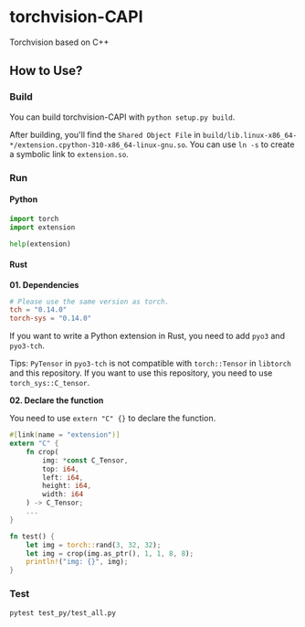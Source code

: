 # torchvision-CAPI

Torchvision based on C++

## How to Use?

### Build

You can build torchvision-CAPI with `python setup.py build`.

After building, you'll find the `Shared Object File` in `build/lib.linux-x86_64-*/extension.cpython-310-x86_64-linux-gnu.so`. You can use `ln -s` to create a symbolic link to `extension.so`.

### Run

#### Python

```Python
import torch
import extension

help(extension)
```

#### Rust

**01. Dependencies**

```toml
# Please use the same version as torch.
tch = "0.14.0"
torch-sys = "0.14.0"
```

If you want to write a Python extension in Rust, you need to add `pyo3` and `pyo3-tch`.

Tips: `PyTensor` in `pyo3-tch` is not compatible with `torch::Tensor` in `libtorch` and this repository. If you want to use this repository, you need to use `torch_sys::C_tensor`.

**02. Declare the function**

You need to use `extern "C" {}` to declare the function.

```rust
#[link(name = "extension")]
extern "C" {
    fn crop(
        img: *const C_Tensor,
        top: i64,
        left: i64,
        height: i64,
        width: i64
    ) -> C_Tensor;
    ...
}

fn test() {
    let img = torch::rand(3, 32, 32);
    let img = crop(img.as_ptr(), 1, 1, 8, 8);
    println!("img: {}", img);
}
```

### Test

`pytest test_py/test_all.py`

